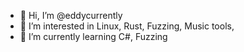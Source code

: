 - 👋 Hi, I’m @eddycurrently
- 👀 I’m interested in Linux, Rust, Fuzzing, Music tools, 
- 🌱 I’m currently learning C#, Fuzzing

<!---
eddycurrently/eddycurrently is a ✨ special ✨ repository because its `README.md` (this file) appears on your GitHub profile.
You can click the Preview link to take a look at your changes.
--->
